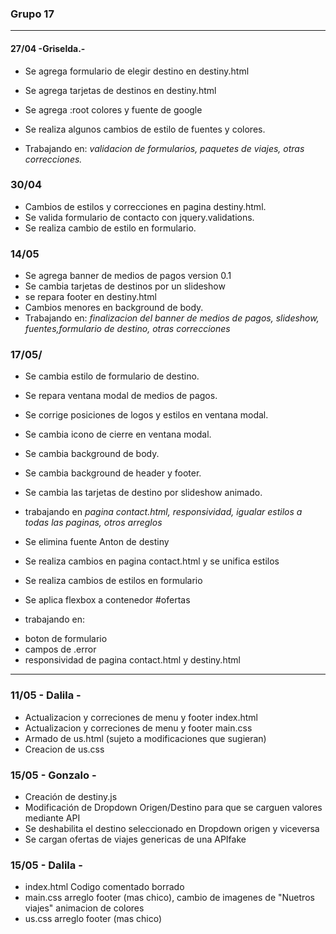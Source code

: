 ### Grupo 17

---

#### 27/04  -Griselda.-

* Se agrega formulario de elegir destino en destiny.html

* Se agrega tarjetas de destinos en destiny.html

* Se agrega :root colores y fuente de google

* Se realiza algunos cambios de estilo de fuentes y colores.

* Trabajando en:  *validacion de formularios, paquetes de viajes, otras correcciones.*
  

### 30/04 

* Cambios de estilos y correcciones en pagina destiny.html.
* Se valida formulario de contacto con jquery.validations.
* Se realiza cambio de estilo en formulario.

### 14/05 

* Se agrega banner de medios de pagos version 0.1
* Se cambia tarjetas de destinos por un slideshow 
* se repara footer en destiny.html
* Cambios menores en background de body.
* Trabajando en: *finalizacion del banner de medios de pagos, slideshow, fuentes,formulario de destino, otras correcciones*

### 17/05/
* Se cambia estilo de formulario de destino.
* Se repara ventana modal de medios de pagos.
* Se corrige posiciones de logos y estilos en ventana modal.
* Se cambia icono de cierre en ventana modal.
* Se cambia background de body.
* Se cambia background de header y footer.
* Se cambia las tarjetas de destino por slideshow animado.
* trabajando en *pagina contact.html, responsividad, igualar estilos a todas las paginas, otros arreglos*

* Se elimina fuente Anton de destiny
* Se realiza cambios en pagina contact.html y se unifica estilos
* Se realiza cambios de estilos en formulario
* Se aplica flexbox a contenedor #ofertas

- trabajando en: 
* boton de formulario
* campos de .error
* responsividad de pagina contact.html y destiny.html

---

### 11/05 - Dalila -
* Actualizacion y correciones de menu y footer index.html
* Actualizacion y correciones de menu y footer main.css
* Armado de us.html (sujeto a modificaciones que sugieran)
* Creacion de us.css

### 15/05 - Gonzalo -
*   Creación de destiny.js
*   Modificación de Dropdown Origen/Destino para que se carguen valores mediante API
*   Se deshabilita el destino seleccionado en Dropdown origen y viceversa
*   Se cargan ofertas de viajes genericas de una APIfake

### 15/05 - Dalila -
* index.html Codigo comentado borrado 
* main.css arreglo footer (mas chico), cambio de imagenes de "Nuetros viajes" animacion de colores
* us.css arreglo footer (mas chico)
